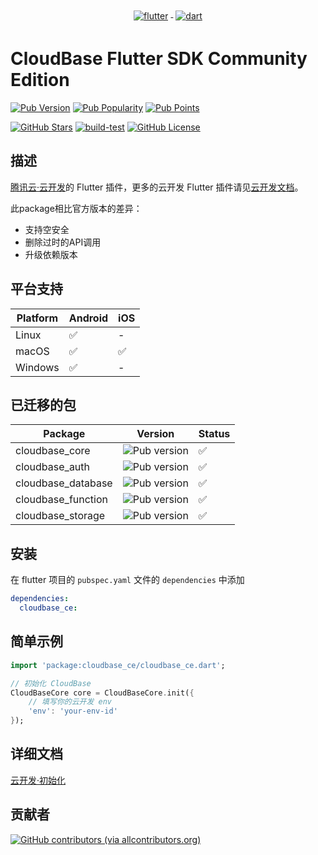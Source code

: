 <p align="center">
  <a href="https://flutter.dev/">
    <img src="https://www.vectorlogo.zone/logos/flutterio/flutterio-ar21.svg" alt="flutter" style="vertical-align:top; margin:4px;">
  </a>
  <a href="https://dart.dev/">
    <img src="https://www.vectorlogo.zone/logos/dartlang/dartlang-ar21.svg" alt="dart" style="vertical-align:top; margin:4px;">
  </a>
</p>

# CloudBase Flutter SDK Community Edition

[![Pub Version](https://img.shields.io/pub/v/cloudbase_ce)](https://pub.dev/packages/cloudbase_ce)
[![Pub Popularity](https://img.shields.io/pub/popularity/cloudbase_ce)](https://pub.dev/packages/cloudbase_ce)
[![Pub Points](https://img.shields.io/pub/points/cloudbase_ce)](https://pub.dev/packages/cloudbase_ce)

<!-- [![GitHub Stars](https://img.shields.io/github/stars/insightoptech/cloudbase_ce?style=social)](https://github.com/insightoptech/cloudbase_ce/stargazers) -->

[![GitHub Stars](https://img.shields.io/github/stars/insightoptech/cloudbase_ce)](https://github.com/insightoptech/cloudbase_ce/stargazers)
[![build-test](https://github.com/insightoptech/cloudbase_ce/actions/workflows/ci.yaml/badge.svg)](https://github.com/insightoptech/cloudbase_ce/actions/workflows/ci.yaml)
[![GitHub License](https://img.shields.io/github/license/insightoptech/cloudbase_ce)](https://github.com/insightoptech/cloudbase_ce/blob/main/LICENSE)

## 描述

[腾讯云·云开发](https://www.cloudbase.net/)的 Flutter 插件，更多的云开发 Flutter 插件请见[云开发文档](https://docs.cloudbase.net/api-reference/flutter/install)。

此package相比官方版本的差异：
  * 支持空安全
  * 删除过时的API调用
  * 升级依赖版本


## 平台支持

| Platform | Android | iOS |
| -------- | ------- | --- |
| Linux    | ✅      | -   |
| macOS    | ✅      | ✅  |
| Windows  | ✅      | -   |

## 已迁移的包

| Package            | Version                                                          | Status |
| ------------------ | ---------------------------------------------------------------- | ------ |
| cloudbase_core     | ![Pub version](https://img.shields.io/pub/v/cloudbase_core)     | ✅     |
| cloudbase_auth     | ![Pub version](https://img.shields.io/pub/v/cloudbase_auth)     | ✅     |
| cloudbase_database | ![Pub version](https://img.shields.io/pub/v/cloudbase_database) | ✅     |
| cloudbase_function | ![Pub version](https://img.shields.io/pub/v/cloudbase_function) | ✅     |
| cloudbase_storage  | ![Pub version](https://img.shields.io/pub/v/cloudbase_storage)  | ✅     |

## 安装

在 flutter 项目的 `pubspec.yaml` 文件的 `dependencies` 中添加

```yaml
dependencies:
  cloudbase_ce:
```

## 简单示例

```dart
import 'package:cloudbase_ce/cloudbase_ce.dart';

// 初始化 CloudBase
CloudBaseCore core = CloudBaseCore.init({
    // 填写你的云开发 env
    'env': 'your-env-id'
});
```

## 详细文档

[云开发·初始化](https://docs.cloudbase.net/api-reference/flutter/initialization)

## 贡献者

[![GitHub contributors (via allcontributors.org)](https://contrib.rocks/image?repo=insightoptech/cloudbase_ce)](https://github.com/insightoptech/cloudbase_ce/graphs/contributors)
